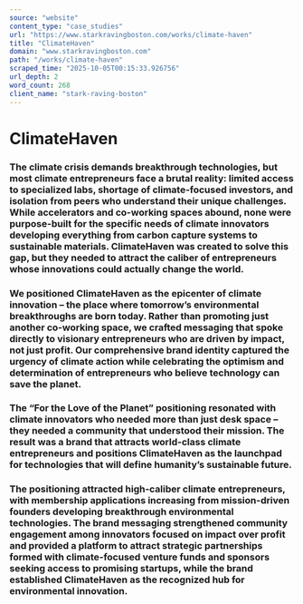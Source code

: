 ```yaml
---
source: "website"
content_type: "case_studies"
url: "https://www.starkravingboston.com/works/climate-haven"
title: "ClimateHaven"
domain: "www.starkravingboston.com"
path: "/works/climate-haven"
scraped_time: "2025-10-05T00:15:33.926756"
url_depth: 2
word_count: 268
client_name: "stark-raving-boston"
---
```


# ClimateHaven

### The climate crisis demands breakthrough technologies, but most climate entrepreneurs face a brutal reality: limited access to specialized labs, shortage of climate-focused investors, and isolation from peers who understand their unique challenges. While accelerators and co-working spaces abound, none were purpose-built for the specific needs of climate innovators developing everything from carbon capture systems to sustainable materials. ClimateHaven was created to solve this gap, but they needed to attract the caliber of entrepreneurs whose innovations could actually change the world.

### We positioned ClimateHaven as the epicenter of climate innovation – the place where tomorrow’s environmental breakthroughs are born today. Rather than promoting just another co-working space, we crafted messaging that spoke directly to visionary entrepreneurs who are driven by impact, not just profit. Our comprehensive brand identity captured the urgency of climate action while celebrating the optimism and determination of entrepreneurs who believe technology can save the planet.

### The “For the Love of the Planet” positioning resonated with climate innovators who needed more than just desk space – they needed a community that understood their mission. The result was a brand that attracts world-class climate entrepreneurs and positions ClimateHaven as the launchpad for technologies that will define humanity’s sustainable future.

### The positioning attracted high-caliber climate entrepreneurs, with membership applications increasing from mission-driven founders developing breakthrough environmental technologies. The brand messaging strengthened community engagement among innovators focused on impact over profit and provided a platform to attract strategic partnerships formed with climate-focused venture funds and sponsors seeking access to promising startups, while the brand established ClimateHaven as the recognized hub for environmental innovation.